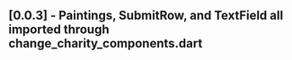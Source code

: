 ## [0.0.3] - Paintings, SubmitRow, and TextField all imported through change_charity_components.dart